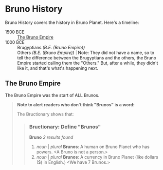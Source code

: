 # Bruno History

Bruno History covers the history in Bruno Planet. Here's a timeline:

<dl>
  <dt>1500 BCE</dt>
  <dd><a href="#the-bruno-empire">The Bruno Empire</a></dd>
  <dt>1000 BCE</dt>
  <dd>
    Brugyptians <i>(B.E. (Bruno Empire))</i>
  </dd>
  <dd>
    Others <i>(B.E. (Bruno Empire))</i> | Note: They did not have a name, so to tell the difference between the Brugyptians and the others, the Bruno Empire started calling them the "Others." But, after a while, they didn't like it, and that's what's happening next.
  </dd>
</dl>

## The Bruno Empire

The Bruno Empire was the start of ALL Brunos.

> **Note to alert readers who don't think "Brunos" is a word:**
>
> The Bructionary shows that:
>
> > ### Bructionary: Define "Brunos"
> >
> > **Bruno** *2 results found* 
> > 1. *noun* \| *plural* **Brunos**: A human on Bruno Planet who has powers. \<A Bruno is not a person.\>
> > 2. *noun* \| *plural* **Brunos**: A currency in Bruno Planet (like dollars ($) in English.) \<We have 7 Brunos.\>

